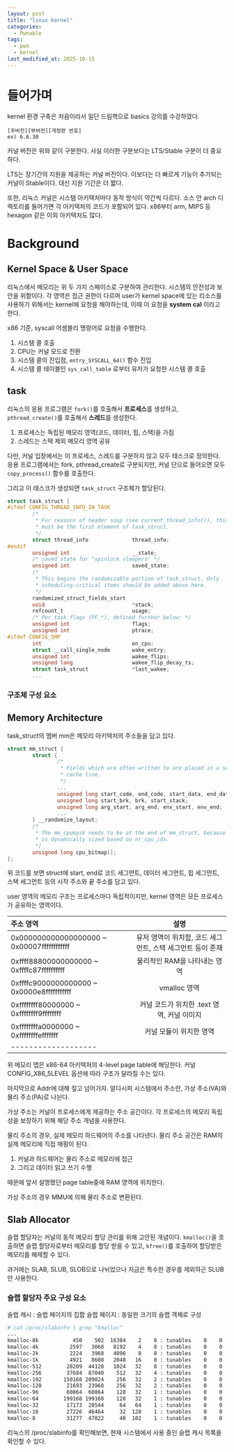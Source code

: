 ```yaml
---
layout: post
title: "linux kernel"
categories:
  - Pwnable
tags:
  - pwn
  - kernel
last_modified_at: 2025-10-15
---
```


# 들어가며 

kernel 환경 구축은 처음이라서 일단 드림핵으로 basics 강의를 수강하였다. 

```
[주버전][부버전][개정판 번호]
ex) 6.6.30 
```

커널 버전은 위와 같이 구분한다. 사실 이러한 구분보다는 LTS/Stable 구분이 더 중요하다. 

LTS는 장기간의 지원을 제공하는 커널 버전이다. 이보다는 더 빠르게 기능이 추가되는 커널이 Stable이다. 대신 지원 기간은 더 짧다. 

또한, 리눅스 커널은 시스템 아키텍처마다 동작 방식이 약간씩 다르다. 소스 안 arch 디렉토리를 들어가면 각 아키텍처의 코드가 포함되어 있다. x86부터 arm, MIPS 등 hexagon 같은 이외 아키텍처도 많다. 

# Background 

## Kernel Space & User Space 

리눅스에서 메모리는 위 두 가지 스페이스로 구분하여 관리한다. 시스템의 안전성과 보안을 위함이다. 각 영역은 접근 권한이 다르며 user가 kernel space에 있는 리소스를 사용하기 위해서는 kernel에 요청을 해야하는데, 이때 이 요청을 **system cal** 이라고 한다. 

x86 기준, syscall 어셈블리 명령어로 요청을 수행한다. 

1. 시스템 콜 호출 
2. CPU는 커널 모드로 전환 
3. 시스템 콜의 진입점, `entry_SYSCALL_64()` 함수 진입 
4. 시스템 콜 테이블인 `sys_call_table` 로부터 유저가 요청한 시스템 콜 호출 

## task 

리눅스의 응용 프로그램은 `fork()`를 호출해서 **프로세스**를 생성하고, `pthread_create()`를 호출해서 **스레드**를 생성한다. 

1. 프로세스는 독립된 메모리 영역(코드, 데이터, 힙, 스택)을 가짐 
2. 스레드는 스택 제외 메모리 영역 공유 

다만, 커널 입장에서는 이 프로세스, 스레드를 구분하지 않고 모두 태스크로 정의한다. 응용 프로그램에서는 fork, pthread_create로 구분되지만, 커널 단으로 들어오면 모두 `copy_process()` 함수를 호출한다. 

그리고 이 태스크가 생성되면 `task_struct` 구조체가 할당된다. 

```c
struct task_struct {
#ifdef CONFIG_THREAD_INFO_IN_TASK
        /*
         * For reasons of header soup (see current_thread_info()), this
         * must be the first element of task_struct.
         */
        struct thread_info              thread_info;
#endif
        unsigned int                    __state;
        /* saved state for "spinlock sleepers" */
        unsigned int                    saved_state;
        /*
         * This begins the randomizable portion of task_struct. Only
         * scheduling-critical items should be added above here.
         */
        randomized_struct_fields_start
        void                            *stack;
        refcount_t                      usage;
        /* Per task flags (PF_*), defined further below: */
        unsigned int                    flags;
        unsigned int                    ptrace;
#ifdef CONFIG_SMP
        int                             on_cpu;
        struct __call_single_node       wake_entry;
        unsigned int                    wakee_flips;
        unsigned long                   wakee_flip_decay_ts;
        struct task_struct              *last_wakee;
        ...
```

### 구조체 구성 요소 

## Memory Architecture 

task_struct의 멤버 mm은 메모리 아키텍처의 주소들을 담고 있다. 

```c
struct mm_struct {
        struct {
                /*
                 * Fields which are often written to are placed in a separate
                 * cache line.
                 */
                ...
                unsigned long start_code, end_code, start_data, end_data;
                unsigned long start_brk, brk, start_stack;
                unsigned long arg_start, arg_end, env_start, env_end;
                ...
        } __randomize_layout;
        /*
         * The mm_cpumask needs to be at the end of mm_struct, because it
         * is dynamically sized based on nr_cpu_ids.
         */
        unsigned long cpu_bitmap[];
};
```

위 코드를 보면 struct에 start, end로 코드 세그먼트, 데이터 세그먼트, 힙 세그먼트, 스택 세그먼트 등의 시작 주소와 끝 주소를 담고 있다. 

user 영역의 메모리 구조는 프로세스마다 독립적이지만, kernel 영역은 모든 프로세스가 공유하는 영역이다. 

| 주소 영역 | 설명 | 
|:--------|:-------:|
| 0x000000000000000000 ~ 0x00007ffffffffffff | 유저 영역이 위치함, 코드 세그먼트, 스택 세그먼트 등이 존재 | 
| 0xffff88800000000000 ~ 0xffffc87ffffffffff | 물리적인 RAM을 나타내는 영역 | 
| 0xffffc9000000000000 ~ 0x0000e8fffffffffff | vmalloc 영역 | 
| 0xffffffff80000000 ~ 0xffffffff9ffffffff | 커널 코드가 위치한 .text 영역, 커널 이미지 | 
| 0xffffffffa0000000 ~ 0xffffffffefffffff | 커널 모듈이 위치한 영역 | 
|-------------------|

위 메모리 맵은 x86-64 아키텍처의 4-level page table에 해당한다. 커널 CONFIG_X86_5LEVEL 옵션에 따라 구조가 달라질 수는 있다. 

마지막으로 Addr에 대해 짚고 넘어가자. 알다시피 시스템에서 주소란, 가상 주소(VA)와 물리 주소(PA)로 나뉜다. 

가상 주소는 커널이 프로세스에게 제공하는 주소 공간이다. 각 프로세스의 메모리 독립성을 보장하기 위해 해당 주소 개념을 사용한다. 

물리 주소의 경우, 실제 메모리 하드웨어의 주소를 나타낸다. 물리 주소 공간은 RAM의 실제 메모리에 직접 매핑이 된다. 

1. 커널과 하드웨어는 물리 주소로 메모리에 접근 
2. 그리고 데이터 읽고 쓰기 수행 

때문에 앞서 설명했던 page table중에 RAM 영역에 위치한다. 

가상 주소의 경우 MMU에 의해 물리 주소로 변환된다. 

## Slab Allocator 

슬랩 할당자는 커널의 동적 메모리 할당 관리를 위해 고안된 개념이다. `kmalloc()`을 호출하면 슬랩 할당자로부터 메모리를 할당 받을 수 있고, `kfree()`를 호출하여 할당받은 메모리를 해제할 수 있다. 

과거에는 SLAB, SLUB, SLOB으로 나뉘었으나 지금은 특수한 경우를 제외하곤 SLUB만 사용한다. 

### 슬랩 할당자 주요 구성 요소 

슬랩 캐시 : 슬랩 페이지의 집합 
슬랩 페이지 : 동일한 크기의 슬랩 객체로 구성 

```bash 
# cat /proc/slabinfo | grep "kmalloc"
...
kmalloc-8k           450    502  16384    2    8 : tunables    0    0    0 : slabdata    251    251      0
kmalloc-4k          2597   3068   8192    4    8 : tunables    0    0    0 : slabdata    767    767      0
kmalloc-2k          2224   3968   4096    8    8 : tunables    0    0    0 : slabdata    496    496      0
kmalloc-1k          4921   8608   2048   16    8 : tunables    0    0    0 : slabdata    538    538      0
kmalloc-512        28209  44128   1024   32    8 : tunables    0    0    0 : slabdata   1379   1379      0
kmalloc-256        37684  87040    512   32    4 : tunables    0    0    0 : slabdata   2720   2720      0
kmalloc-192       150168 209824    256   32    2 : tunables    0    0    0 : slabdata   6557   6557      0
kmalloc-128        21693  23968    256   32    2 : tunables    0    0    0 : slabdata    749    749      0
kmalloc-96         60864  60864    128   32    1 : tunables    0    0    0 : slabdata   1902   1902      0
kmalloc-64        199168 199168    128   32    1 : tunables    0    0    0 : slabdata   6224   6224      0
kmalloc-32         17173  28544     64   64    1 : tunables    0    0    0 : slabdata    446    446      0
kmalloc-16         27226  46464     32  128    1 : tunables    0    0    0 : slabdata    363    363      0
kmalloc-8          31277  47022     40  102    1 : tunables    0    0    0 : slabdata    461    461      0
```

리눅스의 /proc/slabinfo를 확인해보면, 현재 시스템에서 사용 중인 슬랩 캐시 목록을 확인할 수 있다. 